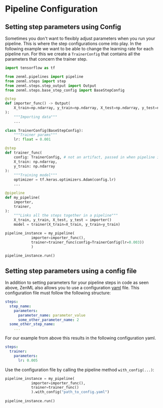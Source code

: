 # Pipeline Configuration

## Setting step parameters using Config

Sometimes you don't want to flexibly adjust parameters when you run your pipeline. This is where the step configurations come into play. In the following example we want to be able to change the learning rate for each pipeline run. For this we create a `TrainerConfig` that contains all the parameters that concern the trainer step.



```python
import tensorflow as tf

from zenml.pipelines import pipeline
from zenml.steps import step
from zenml.steps.step_output import Output
from zenml.steps.base_step_config import BaseStepConfig

@step
def importer_func() -> Output(
    X_train=np.ndarray, y_train=np.ndarray, X_test=np.ndarray, y_test=np.ndarray
):
    """Importing data"""
    ...
    
class TrainerConfig(BaseStepConfig):
    """Trainer params"""
    lr: float = 0.001

@step
def trainer_func(
    config: TrainerConfig, # not an artifact, passed in when pipeline is instantiated
    X_train: np.ndarray,
    y_train: np.ndarray
):
    """Training model"""
    optimizer = tf.keras.optimizers.Adam(config.lr)
    ...

@pipeline
def my_pipeline(
    importer,
    trainer,
):
    """Links all the steps together in a pipeline"""
    X_train, y_train, X_test, y_test = importer()
    model = trainer(X_train=X_train, y_train=y_train)

pipeline_instance = my_pipeline(
            importer=importer_func(),
            trainer=trainer_func(config=TrainerConfig(lr=0.003))
            )
            
pipeline_instance.run()
```

## Setting step parameters using a config file

In addition to setting parameters for your pipeline steps in code as seen above, ZenML also allows you to use a configuration [yaml](https://yaml.org) file. This configuration file must follow the following structure:

```yaml
steps:
  step_name:
    parameters:
      parameter_name: parameter_value
      some_other_parameter_name: 2
  some_other_step_name:
    ...
```

For our example from above this results in the following configuration yaml.&#x20;

```yaml
steps:
  trainer:
    parameters:
      lr: 0.005
```

Use the configuration file by calling the pipeline method `with_config(...)`:

```python
pipeline_instance = my_pipeline(
            importer=importer_func(),
            trainer=trainer_func()
            ).with_config("path_to_config.yaml")
            
pipeline_instance.run()
```
